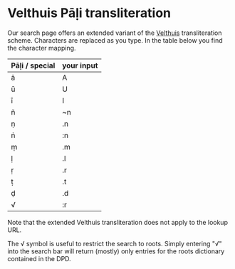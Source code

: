 
# Velthuis Pāḷi transliteration

Our search page offers an extended variant of the [Velthuis](https://en.wikipedia.org/wiki/Velthuis) transliteration scheme. Characters are replaced as you type. In the table below you find the character mapping.

Pāḷi / special | your input
 ----          | ----------
ā              | A
ū              | U
ī              | I
ñ              | ~n
ṇ              | .n
ṅ              | :n
ṃ              | .m
ḷ              | .l
ṛ              | .r
ṭ              | .t
ḍ              | .d
√              | :r

  
  
Note that the extended Velthuis transliteration does not apply to the lookup URL.

The √ symbol is useful to restrict the search to roots. Simply entering "√" into the search bar will return (mostly) only entries for the roots dictionary contained in the DPD.
